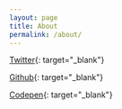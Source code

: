```yaml
---
layout: page
title: About
permalink: /about/
---
```


[Twitter](https://twitter.com/schoenwaldnils){: target="_blank"}

[Github](https://github.com/schoenwaldnils){: target="_blank"}

[Codepen](https://codepen.io/schoenwaldnils){: target="_blank"}
